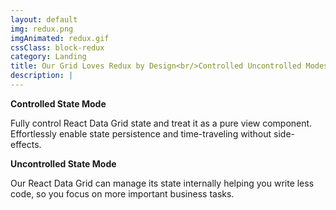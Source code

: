 ```yaml
---
layout: default
img: redux.png
imgAnimated: redux.gif
cssClass: block-redux
category: Landing
title: Our Grid Loves Redux by Design<br/>Controlled Uncontrolled Modes are Inside
description: |
---
```


**Controlled State Mode**

Fully control React Data Grid state and treat it as a pure view component. Effortlessly enable state persistence and time-traveling without side-effects.

**Uncontrolled State Mode**

Our React Data Grid can manage its state internally helping you write less code, so you focus on more important business tasks.
